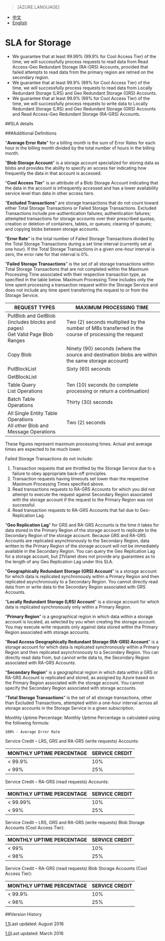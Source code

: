 <properties
	pageTitle=""
    description=""
    services=""
    documentationCenter=""
    authors=""
    manager=""
    editor=""
    tags=""/>

<tags ms.service="legal-en" ms.date="08/2016" wacn.date="08/2016" wacn.lang="en"/>

> [AZURE.LANGUAGE]
- [中文](/support/sla/storage/)
- [English](/support/sla/storage-en/)

# SLA for Storage

- We guarantee that at least 99.99% (99.9% for Cool Access Tier) of the time, we will successfully process requests to read data from Read Access-Geo Redundant Storage (RA-GRS) Accounts, provided that failed attempts to read data from the primary region are retried on the secondary region.
- We guarantee that at least 99.9% (99% for Cool Access Tier) of the time, we will successfully process requests to read data from Locally Redundant Storage (LRS) and Geo Redundant Storage (GRS) Accounts.
- We guarantee that at least 99.9% (99% for Cool Access Tier) of the time, we will successfully process requests to write data to Locally Redundant Storage (LRS) and Geo Redundant Storage (GRS) Accounts and Read Access-Geo Redundant Storage (RA-GRS) Accounts.

##SLA details
 
###Additional Definitions

"**Average Error Rate**" for a billing month is the sum of Error Rates for each hour in the billing month divided by the total number of hours in the billing month.

"**Blob Storage Account**" is a storage account specialized for storing data as blobs and provides the ability to specify an access tier indicating how frequently the data in that account is accessed.

"**Cool Access Tier**" is an attribute of a Blob Storage Account indicating that the data in the account is infrequently accessed and has a lower availability service level than data in other access tiers.

"**Excluded Transactions**" are storage transactions that do not count toward either Total Storage Transactions or Failed Storage Transactions. Excluded Transactions include pre-authentication failures; authentication failures; attempted transactions for storage accounts over their prescribed quotas; creation or deletion of containers, tables, or queues; clearing of queues; and copying blobs between storage accounts.

"**Error Rate**" is the total number of Failed Storage Transactions divided by the Total Storage Transactions during a set time interval (currently set at one hour). If the Total Storage Transactions in a given one-hour interval is zero, the error rate for that interval is 0%.

"**Failed Storage Transactions**" is the set of all storage transactions within Total Storage Transactions that are not completed within the Maximum Processing Time associated with their respective transaction type, as specified in the table below. Maximum Processing Time includes only the time spent processing a transaction request within the Storage Service and does not include any time spent transferring the request to or from the Storage Service.

|REQUEST TYPES	| MAXIMUM PROCESSING TIME|  
|---|---|  
|PutBlob and GetBlob (includes blocks and pages) <br /> Get Valid Page Blob Ranges |	Two (2) seconds multiplied by the number of MBs transferred in the course of processing the request |  
|Copy Blob	| Ninety (90) seconds (where the source and destination blobs are within the same storage account)|  
|PutBlockList |	Sixty (60) seconds|  
|GetBlockList |  |  
|Table Query <br /> List Operations | Ten (10) seconds (to complete processing or return a continuation)|  
|Batch Table Operations	| Thirty (30) seconds |  
|All Single Entity Table Operations <br /> All other Blob and Message Operations | Two (2) seconds |  

These figures represent maximum processing times. Actual and average times are expected to be much lower.

Failed Storage Transactions do not include:

1. Transaction requests that are throttled by the Storage Service due to a failure to obey appropriate back-off principles.
2. Transaction requests having timeouts set lower than the respective Maximum Processing Times specified above.
3. Read transactions requests to RA-GRS Accounts for which you did not attempt to execute the request against Secondary Region associated with the storage account if the request to the Primary Region was not successful.
4. Read transaction requests to RA-GRS Accounts that fail due to Geo-Replication Lag.

"**Geo Replication Lag**" for GRS and RA-GRS Accounts is the time it takes for data stored in the Primary Region of the storage account to replicate to the Secondary Region of the storage account. Because GRS and RA-GRS Accounts are replicated asynchronously to the Secondary Region, data written to the Primary Region of the storage account will not be immediately available in the Secondary Region. You can query the Geo Replication Lag for a storage account, but 21Vianet does not provide any guarantees as to the length of any Geo Replication Lag under this SLA.

"**Geographically Redundant Storage (GRS) Account**" is a storage account for which data is replicated synchronously within a Primary Region and then replicated asynchronously to a Secondary Region. You cannot directly read data from or write data to the Secondary Region associated with GRS Accounts.

"**Locally Redundant Storage (LRS) Account**" is a storage account for which data is replicated synchronously only within a Primary Region.

"**Primary Region**" is a geographical region in which data within a storage account is located, as selected by you when creating the storage account. You may execute write requests only against data stored within the Primary Region associated with storage accounts.

"**Read Access Geographically Redundant Storage (RA-GRS) Account**" is a storage account for which data is replicated synchronously within a Primary Region and then replicated asynchronously to a Secondary Region. You can directly read data from, but cannot write data to, the Secondary Region associated with RA-GRS Accounts.

"**Secondary Region**" is a geographical region in which data within a GRS or RA-GRS Account is replicated and stored, as assigned by Azure based on the Primary Region associated with the storage account. You cannot specify the Secondary Region associated with storage accounts.

"**Total Storage Transactions**" is the set of all storage transactions, other than Excluded Transactions, attempted within a one-hour interval across all storage accounts in the Storage Service in a given subscription.

Monthly Uptime Percentage: Monthly Uptime Percentage is calculated using the following formula:

	100% - Average Error Rate

Service Credit – LRS, GRS and RA-GRS (write requests) Accounts:

MONTHLY UPTIME PERCENTAGE |	SERVICE CREDIT  
---|---  
< 99.9%	| 10%  
< 99% |	25%

Service Credit – RA-GRS (read requests) Accounts:

MONTHLY UPTIME PERCENTAGE |	SERVICE CREDIT  
---|---  
< 99.99% | 10%  
< 99% |	25%  

Service Credit – LRS, GRS and RA-GRS (write requests) Blob Storage Accounts (Cool Access Tier):

MONTHLY UPTIME PERCENTAGE |	SERVICE CREDIT  
---|---  
< 99% |	10%  
< 98% |	25%  

Service Credit – RA-GRS (read requests) Blob Storage Accounts (Cool Access Tier):

MONTHLY UPTIME PERCENTAGE |	SERVICE CREDIT  
---|---  
< 99.9% | 10%  
< 98% |	25%

##Version History

[1.1](/support/sla/storage-en/)Last updated: August 2016

[1.0](/support/sla/storage-en-v1/)Last updated: March 2016